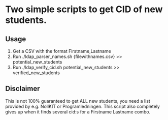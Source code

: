 # Two simple scripts to get CID of new students.

## Usage
1. Get a CSV with the format Firstname,Lastname
2. Run ./ldap\_parser\_names.sh {filewithnames.csv} >> potential\_new\_students
3. Run ./ldap\_verify\_cid.sh potential\_new\_students >> verified\_new\_students

## Disclaimer
This is not 100% guaranteed to get ALL new students, you need a list provided by e.g. NollKIT or Programledningen. This script also completely gives up when it finds several cid:s for a Firstname Lastname combo.
